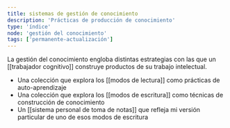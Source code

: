 ```yaml
---
title: sistemas de gestión de conocimiento
description: 'Prácticas de producción de conocimiento'
type: 'índice'
node: 'gestión del conocimiento'
tags: ['permanente-actualización']
---
```


La gestión del conocimiento engloba distintas estrategias con las que un [[trabajador cognitivo]] construye productos de su trabajo intelectual.

- Una colección que explora los [[modos de lectura]] como prácticas de auto-aprendizaje
- Una colección que explora los [[modos de escritura]] como técnicas de construcción de conocimiento
- Un [[sistema personal de toma de notas]] que refleja mi versión particular de uno de esos modos de escritura